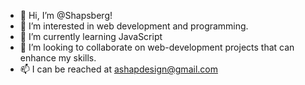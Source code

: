 - 👋 Hi, I’m @Shapsberg! 
- 👀 I’m interested in web development and programming.
- 🌱 I’m currently learning JavaScript
- 💞️ I’m looking to collaborate on web-development projects that can enhance my skills.
- 📫 I can be reached at ashapdesign@gmail.com

<!---
Shapsberg/Shapsberg is a ✨ special ✨ repository because its `README.md` (this file) appears on your GitHub profile.
You can click the Preview link to take a look at your changes.
--->
